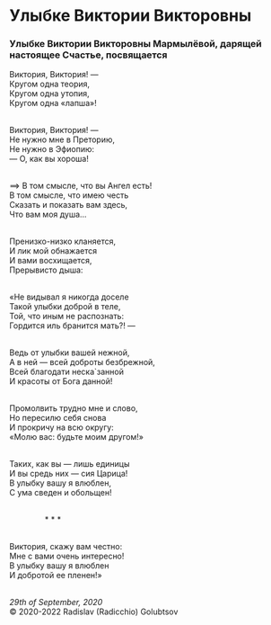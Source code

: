<style>p{text-align:left}</style>
# Улыбке Виктории Викторовны

### Улыбке Виктории Викторовны Мармылёвой, дарящей настоящее Счастье, посвящается

Виктория, Виктория! &mdash;<br />
Кругом одна теория,<br />
Кругом одна утопия,<br />
Кругом одна &laquo;лапша&raquo;!

<br />Виктория, Виктория! &mdash;<br />
Не нужно мне в Преторию,<br />
Не нужно в Эфиопию:<br />
&mdash; О, как вы хороша!

<br />==&gt; В том смысле, что вы Ангел есть!<br />
В том смысле, что имею честь<br />
Сказать и показать вам здесь,<br />
Что вам моя душа...

<br />Пренизко-низко кланяется,<br />
И лик мой обнажается<br />
И вами восхищается,<br />
Прерывисто дыша:

<br />&laquo;Не видывал я никогда доселе<br />
Такой улыбки доброй в теле,<br />
Той, что иным не распознать:<br />
Гордится иль бранится мать?! &mdash;

<br />Ведь от улыбки вашей нежной,<br />
А в ней &mdash; всей доброты безбрежной,<br />
Всей благодати неска\`занной<br />
И красоты от Бога данной!

<br />Промолвить трудно мне и слово,<br />
Но пересилю себя снова<br />
И прокричу на всю округу:<br />
&laquo;Молю вас: будьте моим другом!&raquo;

<br />Таких, как вы &mdash; лишь единицы<br />
И вы средь них &mdash; сия Царица!<br />
В улыбку вашу я влюблен,<br />
С ума сведен и обольщен!

<br />&nbsp;&nbsp;&nbsp;&nbsp;&nbsp;&nbsp;&nbsp;&nbsp;&nbsp;&nbsp;&nbsp;&nbsp;&nbsp;&nbsp;&nbsp;&nbsp;* * *

<br />Виктория, скажу вам честно:<br />
Мне с вами очень интересно!<br />
В улыбку вашу я влюблен<br />
И добротой ее пленен!&raquo;

<br />*29th of September, 2020*<br />
&copy; 2020-2022 Radislav (Radicchio) Golubtsov
